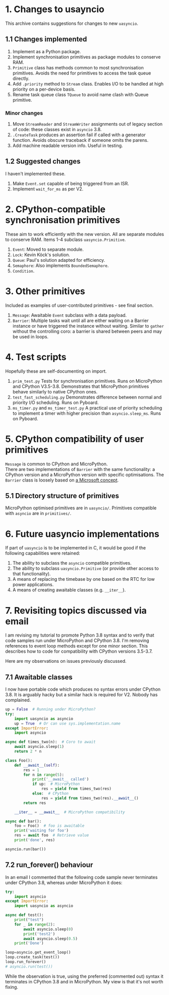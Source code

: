 # 1. Changes to usayncio

This archive contains suggestions for changes to new `uasyncio`.

## 1.1 Changes implemented

 1. Implement as a Python package.
 2. Implement synchronisation primitives as package modules to conserve RAM.
 3. `Primitive` class has methods common to most synchronisation primitives.
 Avoids the need for primitives to access the task queue directly.
 4. Add `.priority` method to `Stream` class. Enables I/O to be handled at high
 priority on a per-device basis.
 5. Rename task queue class `TQueue` to avoid name clash with Queue primitive.

### Minor changes

 1. Move `StreamReader` and `StreamWriter` assignments out of legacy section of
 code: these classes exist in `asyncio` 3.8.
 2. `.CreateTask` produces an assertion fail if called with a generator function.
 Avoids obscure traceback if someone omits the parens.
 3. Add machine readable version info. Useful in testing.

## 1.2 Suggested changes

I haven't implemented these.

 1. Make `Event.set` capable of being triggered from an ISR.
 2. Implement `wait_for_ms` as per V2.

# 2. CPython-compatible synchronisation primitives

These aim to work efficiently with the new version. All are separate modules to
conserve RAM. Items 1-4 subclass `uasyncio.Primitive`.

 1. `Event`: Moved to separate module.
 2. `Lock`: Kevin Köck's solution.
 3. `Queue`: Paul's solution adapted for efficiency.
 4. `Semaphore`: Also implements `BoundedSemaphore`.
 5. `Condition`.

# 3. Other primitives

Included as examples of user-contributed primitives - see final section.

 1. `Message`: Awaitable `Event` subclass with a data payload.
 2. `Barrier`: Multiple tasks wait until all are either waiting on a Barrier
 instance or have triggered the instance without waiting. Similar to  `gather`
 without the controlling coro: a barrier is shared between peers and may be
 used in loops.

# 4. Test scripts

Hopefully these are self-documenting on import.

 1. `prim_test.py` Tests for synchronisation primitives. Runs on MicroPython and
 CPython V3.5-3.8. Demonstrates that MicroPython primitives behave similarly to
 native CPython ones.
 2. `test_fast_scheduling.py` Demonstrates difference between normal and priority
 I/O scheduling. Runs on Pyboard.
 3. `ms_timer.py` and `ms_timer_test.py` A practical use of priority scheduling to
 implement a timer with higher precision than `asyncio.sleep_ms`. Runs on Pyboard.

# 5. CPython compatibility of user primitives

`Message` is common to CPython and MicroPython.  
There are two implementations of `Barrier` with the same functionality: a CPython
version and a MicroPython version with specific optimisations. The `Barrier` class
is loosely based on
[a Microsoft concept](https://docs.microsoft.com/en-us/windows/win32/sync/synchronization-barriers).

## 5.1 Directory structure of primitives

MicroPython optimised primitives are in `uasyncio/`. Primitives compatible with
`asyncio` are in `primitives/`.

# 6. Future uasyncio implementations

If part of `uasyncio` is to be implemented in C, it would be good if the following
capabilities were retained:
 1. The ability to subclass the `asyncio` compatible primitives.
 2. The ability to subclass `uasyncio.Primitive` (or provide other access to that
 functionality).
 3. A means of replacing the timebase by one based on the RTC for low power
 applications.
 4. A means of creating awaitable classes (e.g. `__iter__`).

# 7. Revisiting topics discussed via email

I am revising my tutorial to promote Python 3.8 syntax and to verify that code
samples run under MicroPython and CPython 3.8. I'm removing references to event
loop methods except for one minor section. This describes how to code for
compatibility with CPython versions 3.5-3.7.

Here are my observations on issues previously discussed.

## 7.1 Awaitable classes

I now have portable code which produces no syntax errors under CPython 3.8. It
is arguably hacky but a similar hack is required for V2. Nobody has complained.
```python
up = False  # Running under MicroPython?
try:
    import uasyncio as asyncio
    up = True  # Or can use sys.implementation.name
except ImportError:
    import asyncio

async def times_two(n):  # Coro to await
    await asyncio.sleep(1)
    return 2 * n

class Foo():
    def __await__(self):
        res = 1
        for n in range(5):
            print('__await__ called')
            if up:  # MicroPython
                res = yield from times_two(res)
            else:  # CPython
                res = yield from times_two(res).__await__()
        return res

    __iter__ = __await__  # MicroPython compatibility

async def bar():
    foo = Foo()  # foo is awaitable
    print('waiting for foo')
    res = await foo  # Retrieve value
    print('done', res)

asyncio.run(bar())
```

## 7.2 run_forever() behaviour

In an email I commented that the following code sample never terminates under
CPython 3.8, whereas under MicroPython it does:
```python
try:
    import asyncio
except ImportError:
    import uasyncio as asyncio

async def test():
    print("test")
    for _ in range(2):
        await asyncio.sleep(0)
        print('test2')
        await asyncio.sleep(0.5)
    print('Done')

loop=asyncio.get_event_loop()
loop.create_task(test())
loop.run_forever()
# asyncio.run(test())
```
While the observation is true, using the preferred (commented out) syntax it
terminates in CPython 3.8 and in MicroPython. My view is that it's not worth
fixing.
